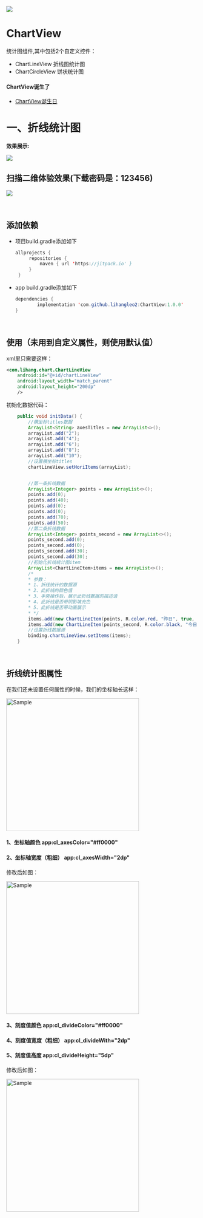 [![](https://jitpack.io/v/lihangleo2/ChartView.svg)](https://jitpack.io/#lihangleo2/ChartView)

# ChartView
统计图组件,其中包括2个自定义控件：
* ChartLineView 折线图统计图
* ChartCircleView 饼状统计图

#### ChartView诞生了
* [ChartView诞生日](https://github.com/lihangleo2/ChartView/wiki) 

# 一、折线统计图
<strong>效果展示:</strong>

![](https://github.com/lihangleo2/ChartView/blob/master/gifs/showLine1.gif)

## 扫描二维体验效果(下载密码是：123456)
![](https://github.com/lihangleo2/ChartView/blob/master/gifs/eLth.png)

<br>

## 添加依赖

 - 项目build.gradle添加如下
   ```java
   allprojects {
		repositories {
			maven { url 'https://jitpack.io' }
		}
	}
   ```
 - app build.gradle添加如下
    ```java
   dependencies {
	        implementation 'com.github.lihangleo2:ChartView:1.0.0'
	}
   ```
   
<br>

## 使用（未用到自定义属性，则使用默认值）
xml里只需要这样：

```xml
<com.lihang.chart.ChartLineView
    android:id="@+id/chartLineView"
    android:layout_width="match_parent"
    android:layout_height="200dp"
    />
```
初始化数据代码：
```java
    public void initData() {
        //横坐标titles数据 
        ArrayList<String> axesTitles = new ArrayList<>();
        arrayList.add("2");
        arrayList.add("4");
        arrayList.add("6");
        arrayList.add("8");
        arrayList.add("10");
        //设置横坐标titles
        chartLineView.setHoriItems(arrayList);


        //第一条折线数据
        ArrayList<Integer> points = new ArrayList<>();
        points.add(0);
        points.add(40);
        points.add(0);
        points.add(0);
        points.add(70);
        points.add(50);
        //第二条折线数据
        ArrayList<Integer> points_second = new ArrayList<>();
        points_second.add(0);
        points_second.add(0);
        points_second.add(30);
        points_second.add(30);
        //初始化折线统计图item
        ArrayList<ChartLineItem>items = new ArrayList<>();
        /*
        * 参数：
        * 1、折线统计的数据源
        * 2、此折线的颜色值
        * 3、手势操作后，展示此折线数据的描述语
        * 4、此折线是否带阴影填充色
        * 5、此折线是否带动画展示
        * */
        items.add(new ChartLineItem(points, R.color.red, "昨日", true, true));
        items.add(new ChartLineItem(points_second, R.color.black, "今日", true, true));
        //设置折线数据源
        binding.chartLineView.setItems(items);
    }
```

<br>

## 折线统计图属性
在我们还未设置任何属性的时候，我们的坐标轴长这样：

<img src="https://github.com/lihangleo2/ChartView/blob/master/gifs/source1.png" alt="Sample"  width="350">

<br>

#### 1、坐标轴颜色  app:cl_axesColor="#ff0000"
#### 2、坐标轴宽度（粗细）</strong>  app:cl_axesWidth="2dp"

修改后如图：

<img src="https://github.com/lihangleo2/ChartView/blob/master/gifs/axexAbout.png" alt="Sample"  width="350">

<br>

#### 3、刻度值颜色  app:cl_divideColor="#ff0000"
#### 4、刻度值宽度（粗细）  app:cl_divideWith="2dp"
#### 5、刻度值高度  app:cl_divideHeight="5dp"

修改后如图：

<img src="https://github.com/lihangleo2/ChartView/blob/master/gifs/divideAbout.png" alt="Sample"  width="350">


